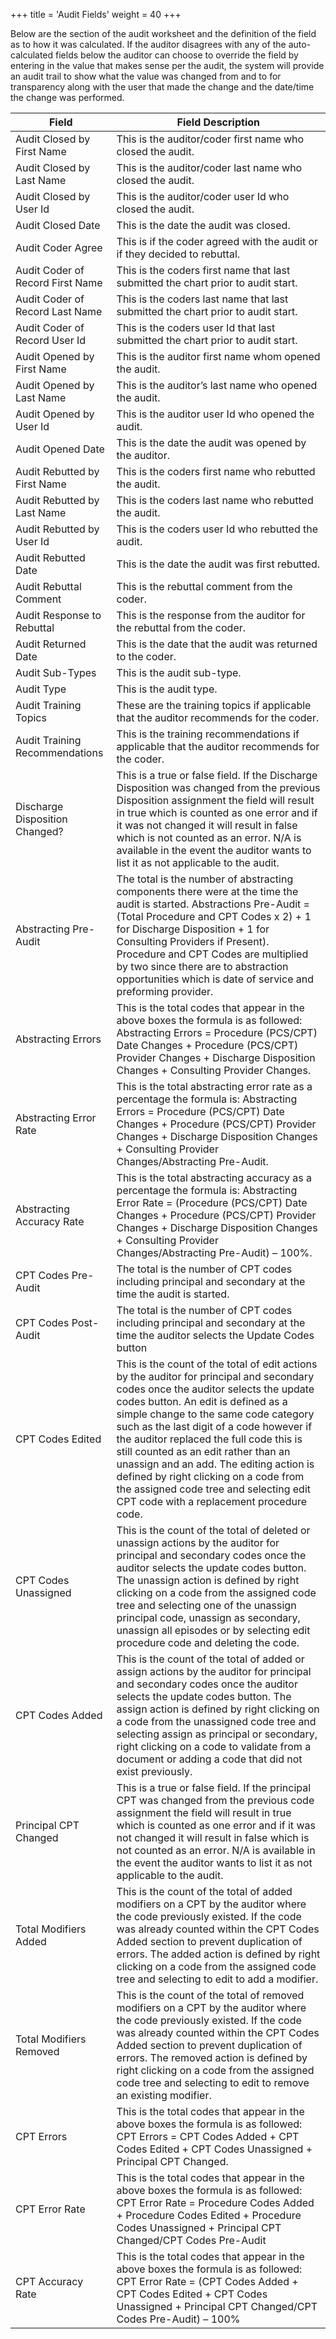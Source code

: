 +++
title = 'Audit Fields'
weight = 40
+++

Below are the section of the audit worksheet and the definition of the field as to how it was calculated. If the
auditor disagrees with any of the auto-calculated fields below the auditor can choose to override the field by
entering in the value that makes sense per the audit, the system will provide an audit trail to show what the
value was changed from and to for transparency along with the user that made the change and the date/time
the change was performed.

| Field                            | Field Description                                                                             |
| -------------------------------- | --------------------------------------------------------------------------------------------- |
| Audit Closed by First Name       | This is the auditor/coder first name who closed the audit.                                    |
| Audit Closed by Last Name        | This is the auditor/coder last name who closed the audit.                                     |
| Audit Closed by User Id          | This is the auditor/coder user Id who closed the audit.                                       |
| Audit Closed Date                | This is the date the audit was closed.                                                        |
| Audit Coder Agree                | This is if the coder agreed with the audit or if they decided to rebuttal.                    |
| Audit Coder of Record First Name | This is the coders first name that last submitted the chart prior to audit start.             |
| Audit Coder of Record Last Name  | This is the coders last name that last submitted the chart prior to audit start.              |
| Audit Coder of Record User Id    | This is the coders user Id that last submitted the chart prior to audit start.                |
| Audit Opened by First Name       | This is the auditor first name whom opened the audit.                                         |
| Audit Opened by Last Name        | This is the auditor’s last name who opened the audit.                                         |
| Audit Opened by User Id          | This is the auditor user Id who opened the audit.                                             |
| Audit Opened Date                | This is the date the audit was opened by the auditor.                                         |
| Audit Rebutted by First Name     | This is the coders first name who rebutted the audit.                                         |
| Audit Rebutted by Last Name      | This is the coders last name who rebutted the audit.                                          |
| Audit Rebutted by User Id        | This is the coders user Id who rebutted the audit.                                            |
| Audit Rebutted Date              | This is the date the audit was first rebutted.                                                |
| Audit Rebuttal Comment           | This is the rebuttal comment from the coder.                                                  |
| Audit Response to Rebuttal       | This is the response from the auditor for the rebuttal from the coder.                        |
| Audit Returned Date              | This is the date that the audit was returned to the coder.                                    |
| Audit Sub-Types                  | This is the audit sub-type.                                                                   |
| Audit Type                       | This is the audit type.                                                                       |
| Audit Training Topics            | These are the training topics if applicable that the auditor recommends for the coder.        |
| Audit Training Recommendations   | This is the training recommendations if applicable that the auditor recommends for the coder. |
| Discharge Disposition Changed? | This is a true or false field. If the Discharge Disposition was changed from the previous Disposition assignment the field will result in true which is counted as one error and if it was not changed it will result in false which is not counted as an error. N/A is available in the event the auditor wants to list it as not applicable to the audit.|
| Abstracting Pre-Audit          | The total is the number of abstracting components there were at the time the audit is started. Abstractions Pre-Audit = (Total Procedure and CPT Codes x 2) + 1 for Discharge Disposition + 1 for Consulting Providers if Present). Procedure and CPT Codes are multiplied by two since there are to abstraction opportunities which is date of service and preforming provider. |
| Abstracting Errors             | This is the total codes that appear in the above boxes the formula is as followed: Abstracting Errors = Procedure (PCS/CPT) Date Changes + Procedure (PCS/CPT) Provider Changes + Discharge Disposition Changes + Consulting Provider Changes.|
| Abstracting Error Rate         | This is the total abstracting error rate as a percentage the formula is: Abstracting Errors = Procedure (PCS/CPT) Date Changes + Procedure (PCS/CPT) Provider Changes + Discharge Disposition Changes + Consulting Provider Changes/Abstracting Pre-Audit.|
| Abstracting Accuracy Rate      | This is the total abstracting accuracy as a percentage the formula is: Abstracting Error Rate = (Procedure (PCS/CPT) Date Changes + Procedure (PCS/CPT) Provider Changes + Discharge Disposition Changes + Consulting Provider Changes/Abstracting Pre-Audit) – 100%.   
| CPT Codes Pre-Audit     | The total is the number of CPT codes including principal and secondary at the time the audit is started.|
| CPT Codes Post-Audit    | The total is the number of CPT codes including principal and secondary at the time the auditor selects the Update Codes button|
| CPT Codes Edited        | This is the count of the total of edit actions by the auditor for principal and secondary codes once the auditor selects the update codes button. An edit is defined as a simple change to the same code category such as the last digit of a code however if the auditor replaced the full code this is still counted as an edit rather than an unassign and an add. The editing action is defined by right clicking on a code from the assigned code tree and selecting edit CPT code with a replacement procedure code.|
| CPT Codes Unassigned    | This is the count of the total of deleted or unassign actions by the auditor for principal and secondary codes once the auditor selects the update codes button. The unassign action is defined by right clicking on a code from the assigned code tree and selecting one of the unassign principal code, unassign as secondary, unassign all episodes or by selecting edit procedure code and deleting the code.|
| CPT Codes Added         | This is the count of the total of added or assign actions by the auditor for principal and secondary codes once the auditor selects the update codes button. The assign action is defined by right clicking on a code from the unassigned code tree and selecting assign as principal or secondary, right clicking on a code to validate from a document or adding a code that did not exist previously.|
| Principal CPT Changed   | This is a true or false field. If the principal CPT was changed from the previous code assignment the field will result in true which is counted as one error and if it was not changed it will result in false which is not counted as an error. N/A is available in the event the auditor wants to list it as not applicable to the audit.|
| Total Modifiers Added   | This is the count of the total of added modifiers on a CPT by the auditor where the code previously existed. If the code was already counted within the CPT Codes Added section to prevent duplication of errors. The added action is defined by right clicking on a code from the assigned code tree and selecting to edit to add a modifier.|
| Total Modifiers Removed | This is the count of the total of removed modifiers on a CPT by the auditor where the code previously existed. If the code was already counted within the CPT Codes Added section to prevent duplication of errors. The removed action is defined by right clicking on a code from the assigned code tree and selecting to edit to remove an existing modifier.|
| CPT Errors              | This is the total codes that appear in the above boxes the formula is as followed: CPT Errors = CPT Codes Added + CPT Codes Edited + CPT Codes Unassigned + Principal CPT Changed.|
| CPT Error Rate          | This is the total codes that appear in the above boxes the formula is as followed: CPT Error Rate = Procedure Codes Added + Procedure Codes Edited + Procedure Codes Unassigned + Principal CPT Changed/CPT Codes Pre-Audit|
| CPT Accuracy Rate       | This is the total codes that appear in the above boxes the formula is as followed: CPT Error Rate = (CPT Codes Added + CPT Codes Edited + CPT Codes Unassigned + Principal CPT Changed/CPT Codes Pre-Audit) – 100%                                                                                                                                                                               

